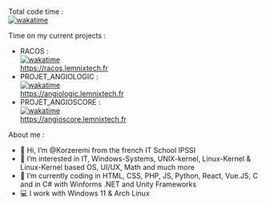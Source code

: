 Total code time :  
[![wakatime](https://wakatime.com/badge/user/bd983427-c491-4a42-8cb8-c95de187e70a.svg)](https://wakatime.com/@bd983427-c491-4a42-8cb8-c95de187e70a)  
  
Time on my current projects :
- RACOS :  
[![wakatime](https://wakatime.com/badge/user/bd983427-c491-4a42-8cb8-c95de187e70a/project/018b9739-c2c1-4fd4-a029-75ca68080143.svg)](https://wakatime.com/badge/user/bd983427-c491-4a42-8cb8-c95de187e70a/project/018b9739-c2c1-4fd4-a029-75ca68080143)  
https://racos.lemnixtech.fr  
- PROJET_ANGIOLOGIC :  
[![wakatime](https://wakatime.com/badge/github/Korzeremi/AngioLogic.svg)](https://wakatime.com/badge/github/Korzeremi/AngioLogic)  
https://angiologic.lemnixtech.fr    
- PROJET_ANGIOSCORE :  
[![wakatime](https://wakatime.com/badge/user/bd983427-c491-4a42-8cb8-c95de187e70a/project/3140c132-33c9-4a03-9dae-2ceeb71d5ba9.svg)](https://wakatime.com/badge/user/bd983427-c491-4a42-8cb8-c95de187e70a/project/3140c132-33c9-4a03-9dae-2ceeb71d5ba9)  
https://angioscore.lemnixtech.fr  


About me :  
- 👋 Hi, I’m @Korzeremi from the french IT School IPSSI
- 👀 I’m interested in IT, Windows-Systems, UNIX-kernel, Linux-Kernel & Linux-Kernel based OS, UI/UX, Math and much more
- 🌱 I’m currently coding in HTML, CSS, PHP, JS, Python, React, Vue.JS, C and in C# with Winforms .NET and Unity Frameworks
- 💻 I work with Windows 11 & Arch Linux
